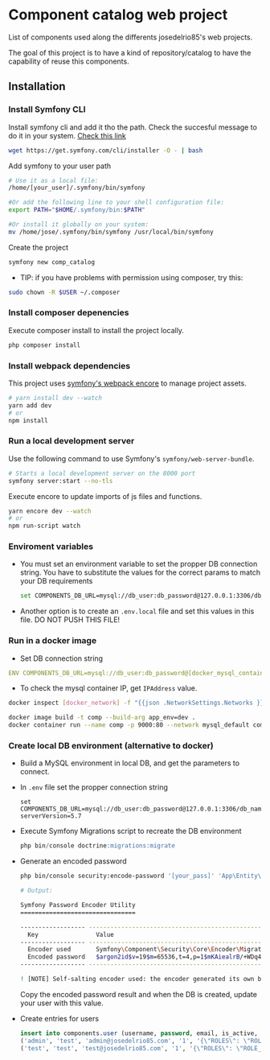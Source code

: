 # Component catalog web project

List of components used along the differents josedelrio85's web projects. 

The goal of this project is to have a kind of repository/catalog to have the capability of reuse this components.
 
## Installation

### Install Symfony CLI

Install symfony cli and add it tho the path. Check the succesful message to do it in your system.
[Check this link](https://github.com/symfony/symfony-installer)

```bash
wget https://get.symfony.com/cli/installer -O - | bash
```

Add symfony to your user path

```bash
# Use it as a local file:
/home/[your_user]/.symfony/bin/symfony

#Or add the following line to your shell configuration file:
export PATH="$HOME/.symfony/bin:$PATH"

#Or install it globally on your system:
mv /home/jose/.symfony/bin/symfony /usr/local/bin/symfony
```
Create the project

```bash
symfony new comp_catalog
```

- TIP: if you have problems with permission using composer, try this: 

```bash
sudo chown -R $USER ~/.composer
```

### Install composer depenencies

Execute composer install to install the project locally.

```bash
php composer install
```

### Install webpack dependencies

This project uses [symfony's webpack encore](https://symfony.com/doc/current/frontend.html) to manage project assets.

```bash
# yarn install dev --watch
yarn add dev
# or
npm install
```

### Run a local development server

Use the following command to use Symfony's `symfony/web-server-bundle`.

```bash
# Starts a local development server on the 8000 port
symfony server:start --no-tls
```

Execute encore to update imports of js files and functions.

```bash
yarn encore dev --watch
# or
npm run-script watch
```

### Enviroment variables

* You must set an environment variable to set the propper DB connection string. You have to substitute the values for the correct params to match your DB requirements

  ```bash
  set COMPONENTS_DB_URL=mysql://db_user:db_password@127.0.0.1:3306/db_name?serverVersion=5.7
  ```

* Another option is to create an `.env.local` file and set this values in this file. DO NOT PUSH THIS FILE!

### Run in a docker image
* Set DB connection string

```yml
ENV COMPONENTS_DB_URL=mysql://db_user:db_password@[docker_mysql_container_ip]:3306/db_name?serverVersion=5.7
```
* To check the mysql container IP, get `IPAddress` value.

```bash
docker inspect [docker_network] -f "{{json .NetworkSettings.Networks }}"
```


```bash
docker image build -t comp --build-arg app_env=dev .
docker container run --name comp -p 9000:80 --network mysql_default comp
```

### Create local DB environment (alternative to docker)

* Build a MySQL environment in local DB, and get the parameters to connect.

* In `.env` file set the propper connection string

  ```env
  set COMPONENTS_DB_URL=mysql://db_user:db_password@127.0.0.1:3306/db_name?serverVersion=5.7
  ```

* Execute Symfony Migrations script to recreate the DB environment

  ```sql
  php bin/console doctrine:migrations:migrate
  ```

* Generate an encoded password

  ```bash
  php bin/console security:encode-password '[your_pass]' 'App\Entity\User'

  # Output:

  Symfony Password Encoder Utility
  ================================

  ------------------ --------------------------------------------------------------------------------------------------- 
    Key                Value                                                                                              
  ------------------ --------------------------------------------------------------------------------------------------- 
    Encoder used       Symfony\Component\Security\Core\Encoder\MigratingPasswordEncoder                                   
    Encoded password   $argon2id$v=19$m=65536,t=4,p=1$mKAiealrB/+WDq4zwwQ7mg$5dzVZZZZZZZZpXymzdBrqhnkz442MQThfBGjghh7wI  
  ------------------ --------------------------------------------------------------------------------------------------- 

  ! [NOTE] Self-salting encoder used: the encoder generated its own built-in salt.                
  ```

  Copy the encoded password result and when the DB is created, update your user with this value.

* Create entries for users

  ```sql
  insert into components.user (username, password, email, is_active, roles, salt) values
  ('admin', 'test', 'admin@josedelrio85.com', '1', '{\"ROLES\": \"ROLE_ADMIN\"}', null),
  ('test', 'test', 'test@josedelrio85.com', '1', '{\"ROLES\": \"ROLE_USER\"}', null);
  ```
